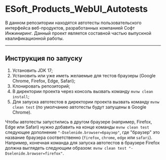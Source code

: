 # ESoft_Products_WebUI_Autotests

В данном репозитории находятся автотесты пользовательского интерфейса веб-продуктов, разработанных компанией Софт Инжиниринг. Данный проект является составной частью выпускной квалификационной работы.

---

## Инструкция по запуску

1. Установить JDK 17;
2. Установить или уже иметь желаемые для тестов браузеры (Google Chrome, Firefox, Edge, Safari);
3. Клонировать репозиторий;
4. В директории проекта через консоль вызвать команду ```mvnw clean install```;
5. Для запуска автотестов в директории проекта вызвать команду ```mvnw clean test``` (по умолчанию автотесты будут запущены в Google Chrome).

Чтобы автотесты запустились в другом браузере (например, Firefox, Edge или Safari) нужно добавить на конце команды ```mvnw clean test``` следующее дополнение ```"-Dselenide.browser=браузер"```, где "браузер" это название браузера соответственно (```firefox```, ```chrome```, ```edge``` или ```safari```). Например, конечная команда для запуска автотестов в браузере Firefox должна выглядеть следующим образом: ```mvnw clean test "-Dselenide.browser=firefox"```.

